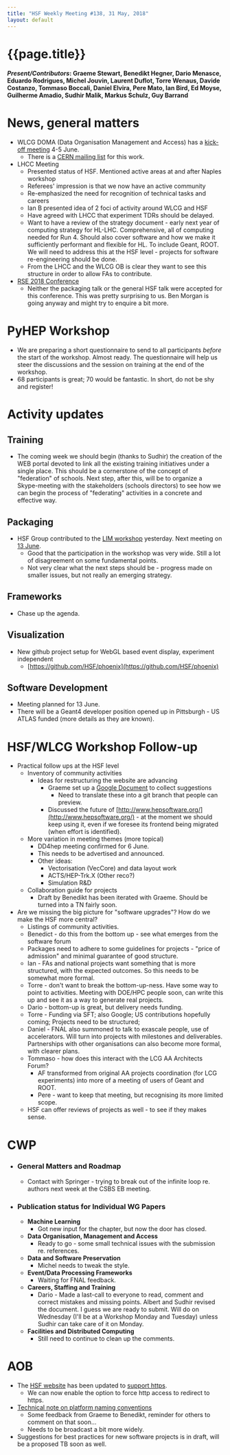 ```yaml
---
title: "HSF Weekly Meeting #138, 31 May, 2018"
layout: default
---
```


# {{page.title}}

#### *Present/Contributors*: Graeme Stewart, Benedikt Hegner, Dario Menasce, Eduardo Rodrigues, Michel Jouvin, Laurent Duflot, Torre Wenaus, Davide Costanzo, Tommaso Boccali, Daniel Elvira, Pere Mato, Ian Bird, Ed Moyse, Guilherme Amadio, Sudhir Malik, Markus Schulz, Guy Barrand

News, general matters
=====================
-   WLCG DOMA (Data Organisation Management and Access) has a [kick-off
    meeting](https://indico.cern.ch/event/729930/) 4-5
    June.
    -   There is a [CERN mailing
        list](https://e-groups.cern.ch/e-groups/EgroupsSubscription.do?egroupName=wlcg-doma)
        for this work.
-   LHCC Meeting
    -   Presented status of HSF. Mentioned active areas at and after
        Naples workshop
    -   Referees' impression is that we now have an active community
    -   Re-emphasized the need for recognition of technical tasks and
        careers
    -   Ian B presented idea of 2 foci of activity around WLCG and HSF
    -   Have agreed with LHCC that experiment TDRs should be delayed.
    -   Want to have a review of the strategy document - early next year
        of computing strategy for HL-LHC. Comprehensive, all of
        computing needed for Run 4. Should also cover software and how
        we make it sufficiently performant and flexible for HL. To
        include Geant, ROOT. We will need to address this at the HSF
        level - projects for software re-engineering should be done.
    -   From the LHCC and the WLCG OB is clear they want to see this structure in
        order to allow FAs to contribute.
-   [RSE 2018 Conference](http://rse.ac.uk/conf2018/)
    -   Neither the packaging talk or the general HSF talk were accepted
        for this conference. This was pretty surprising to us. Ben
        Morgan is going anyway and might try to enquire a bit more.

PyHEP Workshop
==============
-   We are preparing a short questionnaire to send to all participants
    *before* the start of the workshop. Almost ready. The
    questionnaire will help us steer the discussions and the session
    on training at the end of the workshop.
-   68 participants is great; 70 would be fantastic. In short, do not be
    shy and register!

Activity updates
================

Training
--------
-   The coming week we should begin (thanks to Sudhir) the creation of
    the WEB portal devoted to link all the existing training
    initiatives under a single place. This should be a cornerstone of
    the concept of "federation" of schools. Next step, after this,
    will be to organize a Skype-meeting with the stakeholders (schools
    directors) to see how we can begin the process of "federating"
    activities in a concrete and effective way.
    
Packaging
---------
-   HSF Group contributed to the [LIM
    workshop](https://indico.cern.ch/event/720948/)
    yesterday. Next meeting on [13
    June](https://indico.cern.ch/event/730538/).
    -   Good that the participation in the workshop was very wide. Still
        a lot of disagreement on some fundamental points.
    -   Not very clear what the next steps should be - progress made 
        on smaller issues, but not really an emerging
        strategy.
    
Frameworks
----------
-   Chase up the agenda.

Visualization
-------------
-   New github project setup for WebGL based event display, experiment independent
    -   [https://github.com/HSF/phoenix](https://github.com/HSF/phoenix)
    
Software Development
--------------------
-   Meeting planned for 13 June.
-   There will be a Geant4 developer position opened up in Pittsburgh -
    US ATLAS funded (more details as they are known).

HSF/WLCG Workshop Follow-up
===========================
-   Practical follow ups at the HSF level
    -   Inventory of community activities
        -   Ideas for restructuring the website are advancing
            -   Graeme set up a [Google
                Document](https://docs.google.com/document/d/1t8x8Ua9E__vp_9i3KwLGrgk8QDAIGL4-ZPsqvPOUCQY/edit?usp=sharing)
                to collect suggestions
                -   Need to translate these into a git branch that
                    people can preview.
            -   Discussed the future of
                [http://www.hepsoftware.org/](http://www.hepsoftware.org/) -
                at the moment we should keep using it, even if we
                foresee its frontend being migrated (when effort is
                identified).
    -   More variation in meeting themes (more topical)
        -   DD4hep meeting confirmed for 6 June.
        -   This needs to be advertised and announced.
        -   Other ideas:
            -   Vectorisation (VecCore) and data layout work
            -   ACTS/HEP-Trk.X (Other reco?)
            -   Simulation R&D
    -   Collaboration guide for projects
        -   Draft by Benedikt has been iterated with Graeme. Should be
            turned into a TN fairly soon.
-   Are we missing the big picture for "software upgrades"? How do we make the HSF more central?
    -   Listings of community activities.
    -   Benedict - do this from the bottom up - see what emerges
        from the software forum
    -   Packages need to adhere to some guidelines for projects -
        "price of admission" and minimal guarantee of good structure.
    -   Ian - FAs and national projects want something that is more
        structured, with the expected outcomes. So this needs to
        be somewhat more formal.
    -   Torre - don't want to break the bottom-up-ness. Have some
        way to point to activities. Meeting with DOE/HPC people
        soon, can write this up and see it as a way to generate
        real projects.
    -   Dario - bottom-up is great, but delivery needs funding.
    -   Torre - Funding via SFT; also Google; US contributions
        hopefully coming; Projects need to be structured;
    -   Daniel - FNAL also summoned to talk to exascale people, use
        of accelerators. Will turn into projects with milestones
        and deliverables. Partnerships with other organisations
        can also become more formal, with clearer plans.
    -   Tommaso - how does this interact with the LCG AA Architects
        Forum?
        -   AF transformed from original AA projects coordination
            (for LCG experiments) into more of a meeting of users
            of Geant and ROOT.
        -   Pere - want to keep that meeting, but recognising its
            more limited scope.
    -   HSF can offer reviews of projects as well - to see if they
        makes sense.

CWP
===
-   ### General Matters and Roadmap
    -   Contact with Springer - trying to break out of the infinite loop
        re. authors next week at the CSBS EB meeting.
-   ### Publication status for Individual WG Papers
    -   **Machine Learning**
        -   Got new input for the chapter, but now the door has closed.
    -   **Data Organisation, Management and Access**
        -   Ready to go - some small technical issues with the
            submission re. references.
    -   **Data and Software Preservation**
        -   Michel needs to tweak the style.
    -   **Event/Data Processing Frameworks**
        -   Waiting for FNAL feedback.
    -   **Careers, Staffing and Training**
        -   Dario - Made a last-call to everyone to read, comment and correct
            mistakes and missing points. Albert and Sudhir revised the
            document. I guess we are ready to submit. Will do on
            Wednesday (I'll be at a Workshop Monday and Tuesday)
            unless Sudhir can take care of it on Monday.
    -   **Facilities and Distributed Computing**
        -   Still need to continue to clean up the comments.

AOB
===
-   The [HSF website](https://hepsoftwarefoundation.org/)
    has been updated to [support
    https](https://github.com/HSF/hsf.github.io/issues/351).
    -   We can now enable the option to force http access to redirect to
        https.
-   [Technical note on platform naming
    conventions](https://github.com/HSF/documents/tree/master/HSF-TN/draft-2015-NAM)
    -   Some feedback from Graeme to Benedikt, reminder for others to
        comment on that soon...
    -   Needs to be broadcast a bit more widely.
-   Suggestions for best practices for new software projects is in
    draft, will be a proposed TB soon as well.
